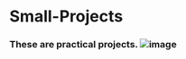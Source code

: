 # Small-Projects

### These are practical projects. ![image](https://user-images.githubusercontent.com/41086746/134816081-81589c3d-4fd2-4af2-8919-d11a379ee745.png)


